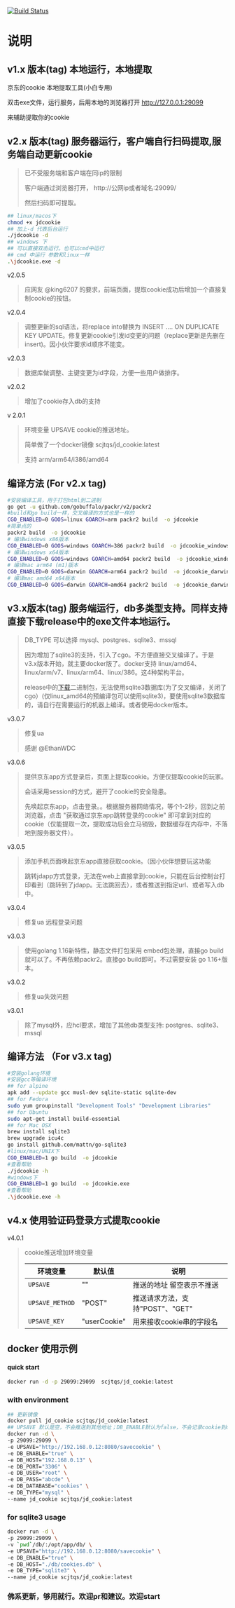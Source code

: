 [![Build Status](https://drone.pi.scjtqs.com:8443/api/badges/scjtqs/jd_cookie/status.svg)](https://drone.pi.scjtqs.com:8443/scjtqs/jd_cookie)

# 说明

## v1.x 版本(tag) 本地运行，本地提取

京东的cookie 本地提取工具(小白专用)

双击exe文件，运行服务，后用本地的浏览器打开 http://127.0.0.1:29099

来辅助提取你的cookie

## v2.x 版本(tag) 服务器运行，客户端自行扫码提取,服务端自动更新cookie

> 已不受服务端和客户端在同ip的限制
>
> 客户端通过浏览器打开， http://公网ip或者域名:29099/
>
> 然后扫码即可提取。
>
>

```bash
## linux/macos下
chmod +x jdcookie
## 加上-d 代表后台运行
./jdcookie -d
## windows 下
## 可以直接双击运行。也可以cmd中运行
## cmd 中运行 参数和linux一样
.\jdcookie.exe -d
```

v2.0.5
> 应网友 @king6207 的要求，前端页面，提取cookie成功后增加一个直接复制cookie的按钮。
>


v2.0.4
> 调整更新的sql语法，将replace into替换为 INSERT .... ON DUPLICATE KEY UPDATE。修复更新cookie引发id变更的问题（replace更新是先删在insert)。因小伙伴要求id顺序不能变。

v2.0.3
> 数据库做调整、主键变更为id字段，方便一些用户做排序。

v2.0.2
> 增加了cookie存入db的支持

v 2.0.1
> 环境变量 UPSAVE cookie的推送地址。
>
> 简单做了一个docker镜像 scjtqs/jd_cookie:latest
>
> 支持 arm/arm64/i386/amd64

## 编译方法 (For v2.x tag)

```bash
#安装编译工具，用于打包html到二进制
go get -u github.com/gobuffalo/packr/v2/packr2
#build和go build一样，交叉编译的方式也是一样的
CGO_ENABLED=0 GOOS=linux GOARCH=arm packr2 build  -o jdcookie
#简单点的
packr2 build  -o jdcookie
# 编译windows x86版本
CGO_ENABLED=0 GOOS=windows GOARCH=386 packr2 build  -o jdcookie_windows_x86.exe
# 编译windows x64版本
CGO_ENABLED=0 GOOS=windows GOARCH=amd64 packr2 build  -o jdcookie_windows_x64.exe
# 编译mac arm64 (m1)版本
CGO_ENABLED=0 GOOS=darwin GOARCH=arm64 packr2 build  -o jdcookie_darwin_arm64
# 编译mac amd64 x64版本
CGO_ENABLED=0 GOOS=darwin GOARCH=amd64 packr2 build  -o jdcookie_darwin_x64
```

## v3.x版本(tag) 服务端运行，db多类型支持。同样支持直接下载release中的exe文件本地运行。

> DB_TYPE 可以选择 mysql、postgres、sqlite3、mssql
>
> 因为增加了sqlite3的支持，引入了cgo。不方便直接交叉编译了。于是 v3.x版本开始，就主要docker版了。docker支持 linux/amd64、linux/arm/v7、linux/arm64、linux/386。这4种架构平台。
>
> release中的[下载](https://github.com/scjtqs/jd_cookie/releases)二进制包，无法使用sqlite3数据库(为了交叉编译，关闭了cgo）(仅linux_amd64的预编译包可以使用sqlite3)，要使用sqlite3数据库的，请自行在需要运行的机器上编译。或者使用docker版本。

v3.0.7
> 修复ua
>
> 感谢 @EthanWDC

v3.0.6
> 提供京东app方式登录后，页面上提取cookie。方便仅提取cookie的玩家。
>
> 会话采用session的方式，避开了cookie的安全隐患。
>
> 先唤起京东app，点击登录。。根据服务器网络情况，等个1-2秒，回到之前浏览器，点击 "获取通过京东app跳转登录的cookie" 即可拿到对应的cookie（仅能提取一次，提取成功后会立马销毁，数据缓存在内存中，不落地到服务器文件）。

v3.0.5
> 添加手机页面唤起京东app直接获取cookie。（因小伙伴想要玩这功能
>
> 跳转jdapp方式登录，无法在web上直接拿到cookie，只能在后台控制台打印看到（跳转到了jdapp。无法跳回去），或者推送到指定url、或者写入db中。

v3.0.4
> 修复ua 远程登录问题

v3.0.3
> 使用golang 1.16新特性，静态文件打包采用 embed包处理，直接go build就可以了。不再依赖packr2。直接go build即可。不过需要安装 go 1.16+版本。

v3.0.2
> 修复ua失效问题

v3.0.1
> 除了mysql外，应hcl要求，增加了其他db类型支持: postgres、sqlite3、mssql
>

## 编译方法 （For v3.x tag)

```bash
#安装golang环境
#安装gcc等编译环境
## for alpine
apk add --update gcc musl-dev sqlite-static sqlite-dev
## for Fedora
sudo yum groupinstall "Development Tools" "Development Libraries"
## for Ubuntu
sudo apt-get install build-essential
## for Mac OSX
brew install sqlite3
brew upgrade icu4c
go install github.com/mattn/go-sqlite3
#linux/mac/UNIX下
CGO_ENABLED=1 go build  -o jdcookie
#查看帮助
./jdcookie -h 
#windows下
CGO_ENABLED=1 go build  -o jdcookie.exe
#查看帮助
.\jdcookie.exe -h
```

## v4.x 使用验证码登录方式提取cookie

v4.0.1
> cookie推送增加环境变量
>
> |环境变量|默认值|说明|
> |---|---|---|
> |`UPSAVE`|""|推送的地址 留空表示不推送|
> |`UPSAVE_METHOD`|"POST"|推送请求方法，支持"POST"、"GET"|
> |`UPSAVE_KEY`| "userCookie"|用来接收cookie串的字段名|

## docker 使用示例

#### quick start

```bash
docker run -d -p 29099:29099  scjtqs/jd_cookie:latest
```

### with environment

```bash
## 更新镜像
docker pull jd_cookie scjtqs/jd_cookie:latest
## UPSAVE 默认是空，不会推送到其他地址；DB_ENABLE默认为false，不会记录cookie到db。
docker run -d \
-p 29099:29099 \
-e UPSAVE="http://192.168.0.12:8080/savecookie" \
-e DB_ENABLE="true" \
-e DB_HOST="192.168.0.13" \
-e DB_PORT="3306" \
-e DB_USER="root" \
-e DB_PASS="abcde" \
-e DB_DATABASE="cookies" \
-e DB_TYPE="mysql" \
--name jd_cookie scjtqs/jd_cookie:latest
```

### for sqlite3 usage

```bash
docker run -d \
-p 29099:29099 \
-v `pwd`/db/:/opt/app/db/ \
-e UPSAVE="http://192.168.0.12:8080/savecookie" \
-e DB_ENABLE="true" \
-e DB_HOST="./db/cookies.db" \
-e DB_TYPE="sqlite3" \
--name jd_cookie scjtqs/jd_cookie:latest
```

### 佛系更新，够用就行。欢迎pr和建议。欢迎start
